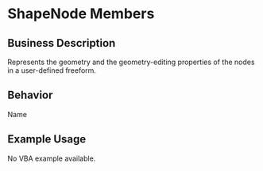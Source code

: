 # ShapeNode Members

## Business Description
Represents the geometry and the geometry-editing properties of the nodes in a user-defined freeform.

## Behavior
Name

## Example Usage
No VBA example available.